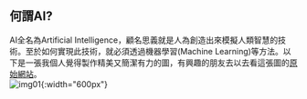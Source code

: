 ## 何謂AI?

AI全名為Artificial Intelligence，顧名思義就是人為創造出來模擬人類智慧的技術。至於如何實現此技術，就必須透過機器學習(Machine Learning)等方法。以下是一張我個人覺得製作精美又簡潔有力的圖，有興趣的朋友去以去看這張圖的[原始網站](https://mentalstack.com/blog/ai-vs-ml-vs-dl)。  
![img01](https://images.ctfassets.net/l9jtot98br9k/2EgxEHJpIyHLCjmHihQfv3/61c1590e346078af8c5cec72b5800a13/ai-ml-dl-1.png?fm=webp){:width="600px"}
